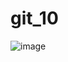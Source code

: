 # git_10

![image](https://github.com/user-attachments/assets/018de28a-e160-4d89-861f-3b693e29119a)
